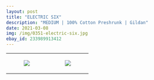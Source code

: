 ```yaml
---
layout: post
title: "ELECTRIC SIX"
description: "MEDIUM | 100% Cotton Preshrunk | Gildan"
date: 2021-03-08
img: /img/0351-electric-six.jpg
ebay_id: 233989913412
---
```




<table style="width:100%;"><tr><td style="vertical-align:top;">
      <figure class="tmblr-full" data-orig-height="2048" data-orig-width="1365" data-orig-src="https://concertshirts.netlify.app/shirts/0351/0351-01.jpg"><img src="https://64.media.tumblr.com/344da96c5191815f97e2df7f116d875f/c79f2f894fcda544-74/s540x810/0a53cb1810a87d2d3662411d466c024ad3972621.jpg" data-orig-height="2048" data-orig-width="1365" data-orig-src="https://concertshirts.netlify.app/shirts/0351/0351-01.jpg"/></figure></td>
    <td style="vertical-align:top;">
      <figure class="tmblr-full" data-orig-height="2048" data-orig-width="1365" data-orig-src="https://concertshirts.netlify.app/shirts/0351/0351-02.jpg"><img src="https://64.media.tumblr.com/6e9c95830ff99f712b339eb6a2ad8dd0/c79f2f894fcda544-8d/s540x810/424c37aa439eede4f13a35265dd9a52823b74427.jpg" data-orig-height="2048" data-orig-width="1365" data-orig-src="https://concertshirts.netlify.app/shirts/0351/0351-02.jpg"/></figure></td>
  </tr></table>
